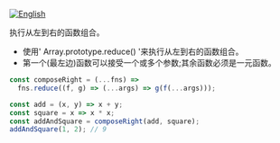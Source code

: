 
<a href="./README.md" target="_blank"><img src="https://img.shields.io/badge/-English-gray" alt="English"/></a>

执行从左到右的函数组合。

- 使用' Array.prototype.reduce() '来执行从左到右的函数组合。
- 第一个(最左边)函数可以接受一个或多个参数;其余函数必须是一元函数。

```js
const composeRight = (...fns) =>
  fns.reduce((f, g) => (...args) => g(f(...args)));
```

```js
const add = (x, y) => x + y;
const square = x => x * x;
const addAndSquare = composeRight(add, square);
addAndSquare(1, 2); // 9
```
